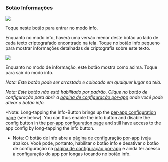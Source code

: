 <a name="button_info"></a>
### Botão Informações


<div class="buttoncircle"><img src="/buttons/ic_info_outline_black_24dp.png"></img></div>

Toque neste botão para entrar no modo info.

Enquanto no modo info, haverá uma versão menor deste botão ao lado de cada texto criptografado encontrado na tela.
Toque no botão info pequeno para mostrar informações detalhadas de criptografia sobre este texto.


<div class="buttoncircle"><img  src="/buttons/ic_not_interested_black_24dp.png"></img></div>

Enquanto no modo de informação, este botão mostra como acima. Toque para sair do modo info.

*Nota: Este botão pode ser arrastado e colocado em qualquer lugar na tela.*

*Nota: Este botão não está habilitado por padrão. Clique no botão de configuração para abrir a [página de configuração por-app](/setup/per-app-config/) onde você pode ativar o botão info.*

*Note: Long-tapping the Info-Button brings up the [per-app configuration page](/setup/per-app-config/) (see below). You can thus enable the info button and disable the config button in the [per-app configuration page](/setup/per-app-config/) and still have access to the app config by long-tapping the info button.

* Nota: O botão de Info abre a [página de configuração por-app](/setup/per-app-config/) (veja abaixo). Você pode, portanto, habilitar o botão info e desativar o botão de configuração na [página de configuração por-app](/setup/per-app-config/) e ainda ter acesso à configuração do app por longas tocando no botão info.